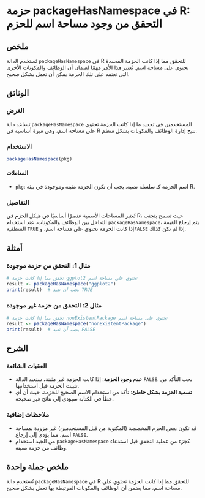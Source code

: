 <!--
Meta Description: # حزمة packageHasNamespace في R: التحقق من وجود مساحة اسم للحزم ## ملخص تُستخدم الدالة `packageHasNamespace` في R للتحقق مما إذا كانت الحزمة المحددة ت...
Meta Keywords: الحزمة, packagehasnamespace, اسم, إذا, مساحة
-->

# حزمة packageHasNamespace في R: التحقق من وجود مساحة اسم للحزم

## ملخص
تُستخدم الدالة `packageHasNamespace` في R للتحقق مما إذا كانت الحزمة المحددة تحتوي على مساحة اسم. يُعتبر هذا الأمر مهمًا لضمان أن الوظائف والمكونات الأخرى التي تعتمد على تلك الحزمة يمكن أن تعمل بشكل صحيح.

## الوثائق
### الغرض
تساعد دالة `packageHasNamespace` المستخدمين في تحديد ما إذا كانت الحزمة تحتوي على مساحة اسم، وهي ميزة أساسية في R تتيح إدارة الوظائف والمكونات بشكل منظم.

### الاستخدام
```R
packageHasNamespace(pkg)
```

#### المعاملات
- `pkg`: اسم الحزمة كـ سلسلة نصية. يجب أن تكون الحزمة مثبتة وموجودة في بيئة R.

### التفاصيل
تُعتبر المساحات الأسمية عنصرًا أساسيًا في هيكل الحزم في R، حيث تسمح بتجنب التداخل بين الوظائف والمكونات. عند استخدام `packageHasNamespace`، يتم إرجاع القيمة المنطقية `TRUE` إذا كانت الحزمة تحتوي على مساحة اسم، و`FALSE` إذا لم تكن كذلك.

## أمثلة
### مثال 1: التحقق من حزمة موجودة
```R
# تحقق مما إذا كانت حزمة ggplot2 تحتوي على مساحة اسم
result <- packageHasNamespace("ggplot2")
print(result)  # يجب أن تعيد TRUE
```

### مثال 2: التحقق من حزمة غير موجودة
```R
# تحقق مما إذا كانت حزمة nonExistentPackage تحتوي على مساحة اسم
result <- packageHasNamespace("nonExistentPackage")
print(result)  # يجب أن تعيد FALSE
```

## الشرح
### العقبات الشائعة
- **عدم وجود الحزمة**: إذا كانت الحزمة غير مثبتة، ستعيد الدالة `FALSE`. يجب التأكد من تثبيت الحزمة قبل استخدامها.
- **تسمية الحزمة بشكل خاطئ**: تأكد من استخدام الاسم الصحيح للحزمة، حيث أن أي خطأ في الكتابة سيؤدي إلى نتائج غير صحيحة.

### ملاحظات إضافية
- قد تكون بعض الحزم المخصصة (المكتوبة من قبل المستخدمين) غير مزودة بمساحة اسم، مما يؤدي إلى إرجاع `FALSE`.
- من الجيد استخدام `packageHasNamespace` كجزء من عملية التحقق قبل استدعاء وظائف من حزمة معينة.

## ملخص جملة واحدة
تُستخدم دالة `packageHasNamespace` في R للتحقق مما إذا كانت الحزمة تحتوي على مساحة اسم، مما يضمن أن الوظائف والمكونات المرتبطة بها تعمل بشكل صحيح.